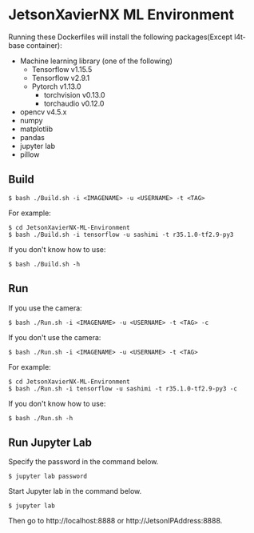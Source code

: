 # JetsonXavierNX ML Environment
Running these Dockerfiles will install the following packages(Except l4t-base container):
- Machine learning library (one of the following)
    - Tensorflow v1.15.5
    - Tensorflow v2.9.1
    - Pytorch v1.13.0
        - torchvision v0.13.0
        - torchaudio v0.12.0
- opencv v4.5.x
- numpy
- matplotlib
- pandas
- jupyter lab
- pillow

## Build
```
$ bash ./Build.sh -i <IMAGENAME> -u <USERNAME> -t <TAG>
```
For example:
```
$ cd JetsonXavierNX-ML-Environment
$ bash ./Build.sh -i tensorflow -u sashimi -t r35.1.0-tf2.9-py3
```
If you don't know how to use:
```
$ bash ./Build.sh -h
```
## Run
If you use the camera:
```
$ bash ./Run.sh -i <IMAGENAME> -u <USERNAME> -t <TAG> -c
```
If you don't use the camera:
```
$ bash ./Run.sh -i <IMAGENAME> -u <USERNAME> -t <TAG>
```
For example:
```
$ cd JetsonXavierNX-ML-Environment
$ bash ./Run.sh -i tensorflow -u sashimi -t r35.1.0-tf2.9-py3 -c
```
If you don't know how to use:
```
$ bash ./Run.sh -h
```

## Run Jupyter Lab
Specify the password in the command below.
```
$ jupyter lab password
```
Start Jupyter lab in the command below.
```
$ jupyter lab
```
Then go to http://localhost:8888 or http://JetsonIPAddress:8888.